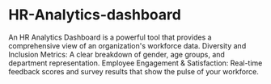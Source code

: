 # HR-Analytics-dashboard
An HR Analytics Dashboard is a powerful tool that provides a comprehensive view of an organization's workforce data. Diversity and Inclusion Metrics: A clear breakdown of gender, age groups, and department representation. Employee Engagement &amp; Satisfaction: Real-time feedback scores and survey results that show the pulse of your workforce.
